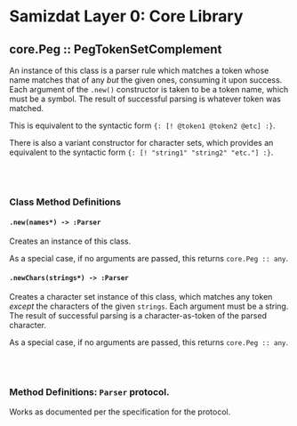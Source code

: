 Samizdat Layer 0: Core Library
==============================

core.Peg :: PegTokenSetComplement
---------------------------------

An instance of this class is a parser rule which matches a token whose name
matches that of any *but* the given ones, consuming it upon success.
Each argument of the `.new()` constructor is taken to be a token name, which
must be a symbol. The result of successful parsing is whatever token was
matched.

This is equivalent to the syntactic form `{: [! @token1 @token2 @etc] :}`.

There is also a variant constructor for character sets, which provides an
equivalent to the syntactic form `{: [! "string1" "string2" "etc."] :}`.


<br><br>
### Class Method Definitions

#### `.new(names*) -> :Parser`

Creates an instance of this class.

As a special case, if no arguments are passed, this returns `core.Peg :: any`.


#### `.newChars(strings*) -> :Parser`

Creates a character set instance of this class, which matches any token
*except* the characters of the given `strings`. Each argument must be a
string. The result of successful parsing is a character-as-token of the parsed
character.

As a special case, if no arguments are passed, this returns `core.Peg :: any`.


<br><br>
### Method Definitions: `Parser` protocol.

Works as documented per the specification for the protocol.
